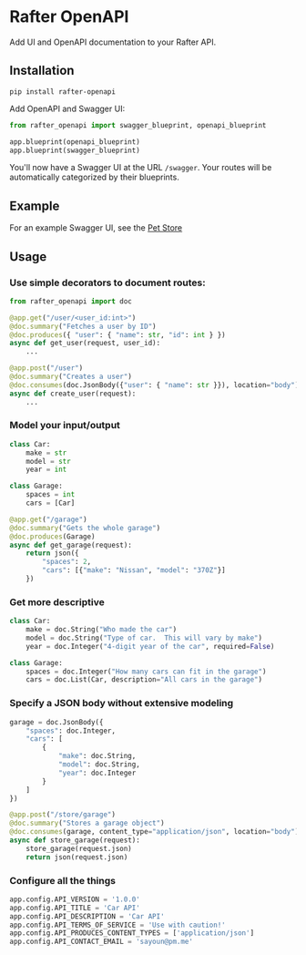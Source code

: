# Rafter OpenAPI

Add UI and OpenAPI documentation to your Rafter API.


## Installation

```shell
pip install rafter-openapi
```

Add OpenAPI and Swagger UI:

```python
from rafter_openapi import swagger_blueprint, openapi_blueprint

app.blueprint(openapi_blueprint)
app.blueprint(swagger_blueprint)
```

You'll now have a Swagger UI at the URL `/swagger`.
Your routes will be automatically categorized by their blueprints.

## Example

For an example Swagger UI, see the [Pet Store](http://petstore.swagger.io/)

## Usage

### Use simple decorators to document routes:

```python
from rafter_openapi import doc

@app.get("/user/<user_id:int>")
@doc.summary("Fetches a user by ID")
@doc.produces({ "user": { "name": str, "id": int } })
async def get_user(request, user_id):
    ...

@app.post("/user")
@doc.summary("Creates a user")
@doc.consumes(doc.JsonBody({"user": { "name": str }}), location="body")
async def create_user(request):
    ...
```

### Model your input/output

```python
class Car:
    make = str
    model = str
    year = int

class Garage:
    spaces = int
    cars = [Car]

@app.get("/garage")
@doc.summary("Gets the whole garage")
@doc.produces(Garage)
async def get_garage(request):
    return json({
        "spaces": 2,
        "cars": [{"make": "Nissan", "model": "370Z"}]
    })

```

### Get more descriptive

```python
class Car:
    make = doc.String("Who made the car")
    model = doc.String("Type of car.  This will vary by make")
    year = doc.Integer("4-digit year of the car", required=False)

class Garage:
    spaces = doc.Integer("How many cars can fit in the garage")
    cars = doc.List(Car, description="All cars in the garage")
```

### Specify a JSON body without extensive modeling

```python
garage = doc.JsonBody({
    "spaces": doc.Integer,
    "cars": [
        {
            "make": doc.String,
            "model": doc.String,
            "year": doc.Integer
        }
    ]
})

@app.post("/store/garage")
@doc.summary("Stores a garage object")
@doc.consumes(garage, content_type="application/json", location="body")
async def store_garage(request):
    store_garage(request.json)
    return json(request.json)
```

### Configure all the things

```python
app.config.API_VERSION = '1.0.0'
app.config.API_TITLE = 'Car API'
app.config.API_DESCRIPTION = 'Car API'
app.config.API_TERMS_OF_SERVICE = 'Use with caution!'
app.config.API_PRODUCES_CONTENT_TYPES = ['application/json']
app.config.API_CONTACT_EMAIL = 'sayoun@pm.me'
```
